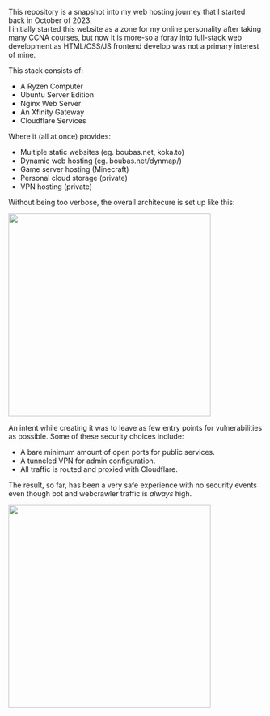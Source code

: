 This repository is a snapshot into my web hosting journey that I started back in October of 2023.  
I initially started this website as a zone for my online personality after taking many CCNA courses, but now it is more-so a foray into full-stack web development as HTML/CSS/JS frontend develop was not a primary interest of mine.

This stack consists of:
 - A Ryzen Computer
 - Ubuntu Server Edition
 - Nginx Web Server
 - An Xfinity Gateway
 - Cloudflare Services

Where it (all at once) provides:
 - Multiple static websites (eg. boubas.net, koka.to)
 - Dynamic web hosting (eg. boubas.net/dynmap/)
 - Game server hosting (Minecraft)
 - Personal cloud storage (private)
 - VPN hosting (private)

Without being too verbose, the overall architecure is set up like this:

<img src="https://cdn.boubas.net/github/architecture.png" width="400">

An intent while creating it was to leave as few entry points for vulnerabilities as possible. Some of these security choices include:
 - A bare minimum amount of open ports for public services.
 - A tunneled VPN for admin configuration.
 - All traffic is routed and proxied with Cloudflare. 
 
 The result, so far, has been a very safe experience with no security events even though bot and webcrawler traffic is *always* high.
 
 <img src="https://cdn.boubas.net/github/cf.png" width="400">

